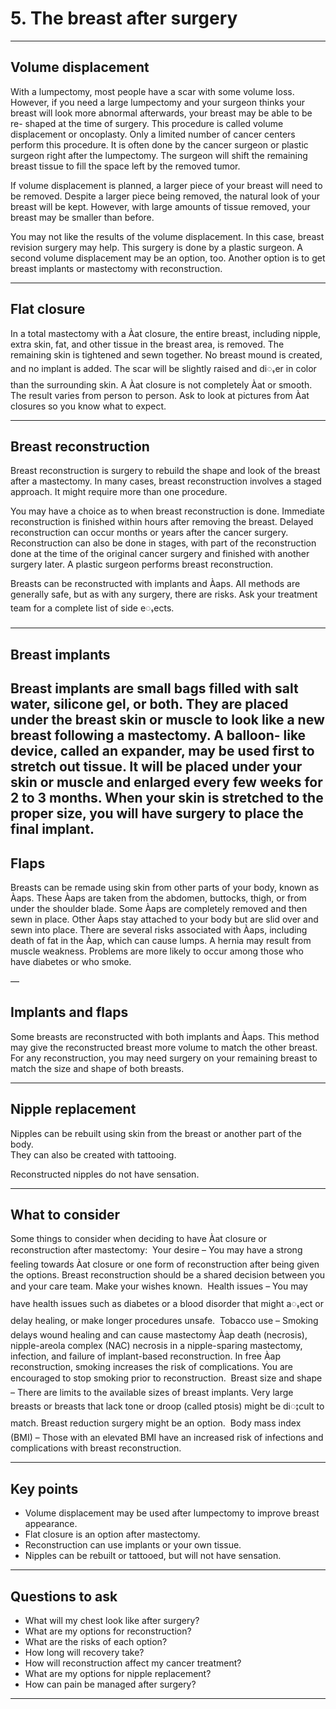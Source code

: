 # 5. The breast after surgery

---

## Volume displacement

With a lumpectomy, most people have a
scar with some volume loss. However, if you
need a large lumpectomy and your surgeon
thinks your breast will look more abnormal
afterwards, your breast may be able to be re-
shaped at the time of surgery. This procedure
is called volume displacement or oncoplasty.
Only a limited number of cancer centers
perform this procedure. It is often done by the
cancer surgeon or plastic surgeon right after
the lumpectomy. The surgeon will shift the remaining breast tissue to fill the space left by
the removed tumor.

If volume displacement is planned, a larger
piece of your breast will need to be removed.
Despite a larger piece being removed, the
natural look of your breast will be kept.
However, with large amounts of tissue
removed, your breast may be smaller than
before.

You may not like the results of the volume
displacement. In this case, breast revision
surgery may help. This surgery is done
by a plastic surgeon. A second volume
displacement may be an option, too. Another
option is to get breast implants or mastectomy
with reconstruction.


---

## Flat closure

In a total mastectomy with a Àat closure, the
entire breast, including nipple, extra skin,
fat, and other tissue in the breast area, is
removed. The remaining skin is tightened
and sewn together. No breast mound is
created, and no implant is added. The scar
will be slightly raised and diႇer in color than
the surrounding skin. A Àat closure is not
completely Àat or smooth. The result varies
from person to person. Ask to look at pictures
from Àat closures so you know what to expect.


---

## Breast reconstruction

Breast reconstruction is surgery to rebuild
the shape and look of the breast after
a mastectomy. In many cases, breast
reconstruction involves a staged approach. It
might require more than one procedure.

You may have a choice as to when
breast reconstruction is done. Immediate
reconstruction is finished within hours after
removing the breast. Delayed reconstruction
can occur months or years after the cancer
surgery. Reconstruction can also be done in
stages, with part of the reconstruction done
at the time of the original cancer surgery and
finished with another surgery later. A plastic
surgeon performs breast reconstruction.

Breasts can be reconstructed with implants
and Àaps. All methods are generally safe,
but as with any surgery, there are risks. Ask
your treatment team for a complete list of side
eႇects.


---
## Breast implants

Breast implants are small bags filled with salt
water, silicone gel, or both. They are placed
under the breast skin or muscle to look like a
new breast following a mastectomy. A balloon-
like device, called an expander, may be used
first to stretch out tissue. It will be placed under
your skin or muscle and enlarged every few
weeks for 2 to 3 months. When your skin is
stretched to the proper size, you will have
surgery to place the final implant.
---

## Flaps
Breasts can be remade using skin from other
parts of your body, known as Àaps. These Àaps
are taken from the abdomen, buttocks, thigh,
or from under the shoulder blade. Some Àaps
are completely removed and then sewn in
place. Other Àaps stay attached to your body
but are slid over and sewn into place.
There are several risks associated with Àaps,
including death of fat in the Àap, which can
cause lumps. A hernia may result from muscle
weakness. Problems are more likely to occur
among those who have diabetes or who
smoke.

—
## Implants and flaps
Some breasts are reconstructed with both
implants and Àaps. This method may give the
reconstructed breast more volume to match
the other breast. For any reconstruction, you
may need surgery on your remaining breast to
match the size and shape of both breasts.

---

## Nipple replacement

Nipples can be rebuilt using skin from the breast or another part of the body.  
They can also be created with tattooing.  

Reconstructed nipples do not have sensation.  

---

## What to consider
Some things to consider when deciding
to have Àat closure or reconstruction after
mastectomy:
 Your desire – You may have a strong
feeling towards Àat closure or one form
of reconstruction after being given the
options. Breast reconstruction should be
a shared decision between you and your
care team. Make your wishes known.
 Health issues – You may have health
issues such as diabetes or a blood
disorder that might aႇect or delay healing,
or make longer procedures unsafe.
 Tobacco use – Smoking delays wound
healing and can cause mastectomy Àap
death (necrosis), nipple-areola complex
(NAC) necrosis in a nipple-sparing
mastectomy, infection, and failure of
implant-based reconstruction. In free Àap
reconstruction, smoking increases the risk
of complications. You are encouraged to
stop smoking prior to reconstruction.
 Breast size and shape – There are
limits to the available sizes of breast
implants. Very large breasts or breasts
that lack tone or droop (called ptosis)
might be diႈcult to match. Breast
reduction surgery might be an option.
 Body mass index (BMI) – Those with
an elevated BMI have an increased risk of
infections and complications with breast
reconstruction.


---

## Key points

- Volume displacement may be used after lumpectomy to improve breast appearance.  
- Flat closure is an option after mastectomy.  
- Reconstruction can use implants or your own tissue.  
- Nipples can be rebuilt or tattooed, but will not have sensation.  

---

## Questions to ask

- What will my chest look like after surgery?  
- What are my options for reconstruction?  
- What are the risks of each option?  
- How long will recovery take?  
- How will reconstruction affect my cancer treatment?  
- What are my options for nipple replacement?  
- How can pain be managed after surgery?  

---



